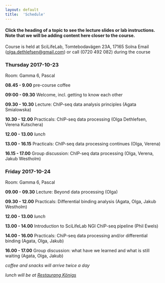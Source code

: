 ```yaml
---
layout: default
title:  'Schedule'
---
```


#### Click the heading of a topic to see the lecture slides or lab instructions. Note that we will be adding content here closer to the course.

Course is held at SciLifeLab, Tomtebodavägen 23A, 17165 Solna
Email (olga.dethlefsen@gmail.com) or call (0720 492 082) during the course

### Thursday 2017-10-23

Room: Gamma 6, Pascal

**08.45 - 9.00** pre-course coffee

**09:00 - 09.30** Welcome, incl. getting to know each other

**09.30 - 10.30** Lecture: ChIP-seq data analysis principles (Agata Smialowska)

**10.30 - 12.00** Practicals: ChIP-seq data processing (Olga Dethlefsen, Verena Kutschera)

**12.00 - 13.00** _lunch_

**13.00 - 16.15** Practicals: ChIP-seq data processing continues (Olga, Verena)

**16.15 - 17.00** Group discussion: ChIP-seq data processing (Olga, Verena, Jakub Westholm)


### Friday 2017-10-24

Room: Gamma 6, Pascal

**09.00 - 09.30** Lecture: Beyond data processing (Olga)

**09.30 - 12.00** Practicals: Differential binding analysis (Agata, Olga, Jakub Westholm)

**12.00 - 13.00** _lunch_

**13.00 - 14.00** Introduction to SciLifeLab NGI ChIP-seq pipeline (Phil Ewels)

**14.00 - 16.00** Practicals: ChiP-seq data processing and/or differential binding (Agata, Olga, Jakub)

**16.00 - 17.00** Group discussion: what have we learned and what is still waiting (Agata, Olga, Jakub)



_coffee and snacks will arrive twice a day_

_lunch will be at [Restaurang Königs](http://restaurangkonigs.se)_
